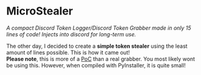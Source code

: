 # MicroStealer
*A compact Discord Token Logger/Discord Token Grabber made in only 15 lines of code! Injects into discord for long-term use. <br />*

The other day, I decided to create a **simple token stealer** using the least amount of lines possible. This is how it came out!<br />
**Please note**, this is more of a <ins>PoC</ins> than a real grabber. You most likely wont be using this. However, when compiled with PyInstaller, it is quite small!
